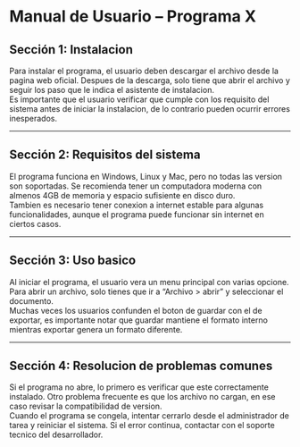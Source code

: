 # Manual de Usuario – Programa X  

## Sección 1: Instalacion  
Para instalar el programa, el usuario deben descargar el archivo desde la pagina web oficial. Despues de la descarga, solo tiene que abrir el archivo y seguir los paso que le indica el asistente de instalacion.  
Es importante que el usuario verificar que cumple con los requisito del sistema antes de iniciar la instalacion, de lo contrario pueden ocurrir errores inesperados.  

---

## Sección 2: Requisitos del sistema  
El programa funciona en Windows, Linux y Mac, pero no todas las version son soportadas. Se recomienda tener un computadora moderna con almenos 4GB de memoria y espacio sufisiente en disco duro.  
Tambien es necesario tener conexion a internet estable para algunas funcionalidades, aunque el programa puede funcionar sin internet en ciertos casos.  

---

## Sección 3: Uso basico  
Al iniciar el programa, el usuario vera un menu principal con varias opcione. Para abrir un archivo, solo tienes que ir a “Archivo > abrir” y seleccionar el documento.  
Muchas veces los usuarios confunden el boton de guardar con el de exportar, es importante notar que guardar mantiene el formato interno mientras exportar genera un formato diferente.  

---

## Sección 4: Resolucion de problemas comunes  
Si el programa no abre, lo primero es verificar que este correctamente instalado. Otro problema frecuente es que los archivo no cargan, en ese caso revisar la compatibilidad de version.  
Cuando el programa se congela, intentar cerrarlo desde el administrador de tarea y reiniciar el sistema. Si el error continua, contactar con el soporte tecnico del desarrollador.  
